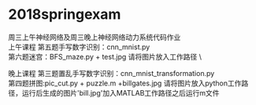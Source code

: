 # 2018springexam
周三上午神经网络及周三晚上神经网络动力系统代码作业 \
上午课程 第五题手写数字识别：cnn_mnist.py \
        第六题迷宫：BFS_maze.py + test.jpg 请将图片放入工作路径   \

晚上课程 第三题置乱手写数字识别：cnn_mnist_transformation.py \
         第四题拼图:pic_cut.py + puzzle.m +billgates.jpg 请将图片放入python工作路径，运行后生成的图片'bill.jpg'加入MATLAB工作路径之后运行m文件
